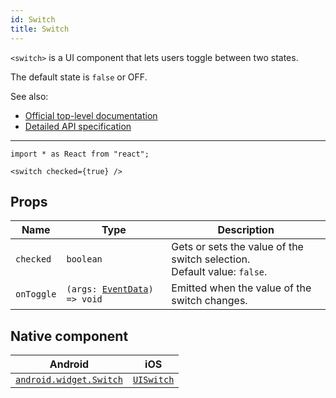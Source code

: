 ```yaml
---
id: Switch
title: Switch
---
```

<!-- contributors: [shirakaba, MisterBrownRSA, rigor789, ikoevska] -->

`<switch>` is a UI component that lets users toggle between two states.

The default state is `false` or OFF.

See also:

* [Official top-level documentation](https://docs.nativescript.org/ui/components/switch)
* [Detailed API specification](https://docs.nativescript.org/api-reference/classes/_ui_switch_.switch)

---

```tsx
import * as React from "react";

<switch checked={true} />
```

<!-- [> screenshots for=Switch <] -->

## Props

| Name | Type | Description |
|------|------|-------------|
| `checked` | `boolean` | Gets or sets the value of the switch selection.<br/>Default value: `false`.
| `onToggle`| `(args: `[`EventData`](https://docs.nativescript.org/api-reference/interfaces/__nativescript_core_.eventdata)`) => void` | Emitted when the value of the switch changes.

## Native component

| Android | iOS |
|---------|-----|
| [`android.widget.Switch`](https://developer.android.com/reference/android/widget/Switch.html) | [`UISwitch`](https://developer.apple.com/documentation/uikit/uiswitch)
